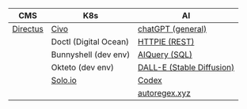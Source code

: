 | CMS                                   | K8s                                           | AI                                                        |
| ------------------------------------- | --------------------------------------------- | --------------------------------------------------------- |
| [Directus](https://docs.directus.io/) | [Civo](https://dashboard.civo.com/kubernetes) | [chatGPT (general)](https://chat.openai.com/chat)         |
|                                       | Doctl (Digital Ocean)                         | [HTTPIE (REST)](https://httpie.io/app)                    |
|                                       | Bunnyshell (dev env)                          | [AIQuery (SQL)](https://www.aiquery.co/dashboard)         |
|                                       | Okteto (dev env)                              | [DALL-E (Stable Diffusion)](https://labs.openai.com/)     |
|                                       | [Solo.io](https://www.solo.io/solo-academy/)  | [Codex](https://beta.openai.com/codex-javascript-sandbox) |
|                                       |                                               | [autoregex.xyz](https://www.autoregex.xyz/)                            |


